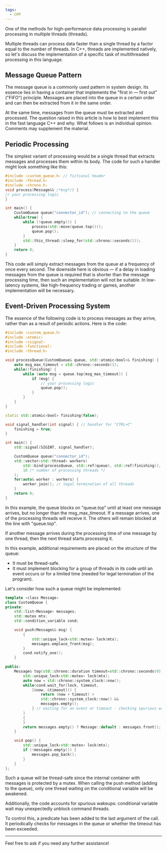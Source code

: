 ```yaml
---
tags:
  - CPP
---
```

One of the methods for high-performance data processing is parallel processing in multiple threads (threads).

Multiple threads can process data faster than a single thread by a factor equal to the number of threads. In C++, threads are implemented natively, so let's discuss the implementation of a specific task of multithreaded processing in this language.

## Message Queue Pattern

The message queue is a commonly used pattern in system design. Its essence lies in having a container that implements the "first in — first out" ("FIFO") principle. Messages are placed into the queue in a certain order and can then be extracted from it in the same order.

At the same time, messages from the queue must be extracted and processed. The question raised in this article is how to best implement this in the fast language C++ and why. What follows is an individual opinion. Comments may supplement the material.

## Periodic Processing

The simplest variant of processing would be a single thread that extracts messages and processes them within its body. The code for such a handler might look something like this:

```cpp
#include ‹custom_queue.h› // fictional header
#include ‹thread.h›
#include ‹chrono.h›
void process(Message&& /*msg*/) {
// your processing logic
}

int main() {
    CustomQueue queue("connector_id"); // connecting to the queue
    while(true) {
        while (!queue.empty()) {
            process(std::move(queue.top()));
            queue.pop();
        }
        std::this_thread::sleep_for(std::chrono::seconds(1)); 
    }
    return 0;
}
```

This code will simply extract messages from the queue at a frequency of once every second. The downside here is obvious — if a delay in loading messages from the queue is required that is shorter than the message processing time, then such an implementation will not be suitable. In low-latency systems, like high-frequency trading or games, another implementation will be necessary.

## Event-Driven Processing System

The essence of the following code is to process messages as they arrive, rather than as a result of periodic actions. Here is the code:

```cpp
#include ‹custom_queue.h›
#include ‹atomic›
#include ‹csignal›
#include ‹functional›
#include ‹thread.h›

void processQueue(CustomQueue& queue, std::atomic‹bool>& finishing) {
    auto msg_max_timeout = std::chrono::seconds(1);
    while(!finishing) {
        while (auto msg = queue.top(msg_max_timeout)) {    
            if (msg) {
                // your processing logic
                queue.pop();
            }
        }
    }
}

static std::atomic‹bool> finishing(false);

void signal_handler(int signal) { // handler for "CTRL+C"
    finishing = true;
}

int main() {
    std::signal(SIGINT, signal_handler);

    CustomQueue queue("connector_id");
    std::vector‹std::thread› workers(
        std::bind(processQueue, std::ref(queue), std::ref(finishing)),
        10 /* number of processing threads */
    );
    for(auto& worker : workers) {
        worker.join(); // legal termination of all threads
    }
    return 0;
}
```

In this example, the queue blocks on "queue.top" until at least one message arrives, but no longer than the msg_max_timeout. If a message arrives, one of the processing threads will receive it. The others will remain blocked at the line with "queue.top".

If another message arrives during the processing time of one message by one thread, then the next thread starts processing it.

In this example, additional requirements are placed on the structure of the queue:

- It must be thread-safe.
- It must implement blocking for a group of threads in its code until an event occurs or for a limited time (needed for legal termination of the program).

Let's consider how such a queue might be implemented:

```cpp
template ‹class Message›
class CustomQueue {
private:
    std::list‹Message› messages;
    std::mutex mtx;
    std::condition_variable cond;

    void push(Message&& msg) {
        {
            std::unique_lock‹std::mutex› lock(mtx);
            messages.emplace_front(msg);
        }
        cond.notify_one();
    }

public:
    Message& top(std::chrono::duration timeout=std::chrono::seconds(0)) {
        std::unique_lock‹std::mutex› lock(mtx);
        auto now = std::chrono::system_clock::now();
        while(cond.wait_for(lock, timeout,
            [&now, &timeout]() {
                return (now + timeout) > 
                std::chrono::system_clock::now() &&
                messages.empty();
            } // waiting for an event or timeout - checking spurious wakeup predicate
        ) 
        {
        } 
        return messages.empty() ? Message::default : messages.front();
    }

    void pop() {
        std::unique_lock‹std::mutex› lock(mtx);
        if (!messages.empty()) {
            messages.pop_back();
        }
    }
};
```

Such a queue will be thread-safe since the internal container with messages is protected by a mutex. When calling the push method (adding to the queue), only one thread waiting on the conditional variable will be awakened.

Additionally, the code accounts for spurious wakeups: conditional variable wait may unexpectedly unblock command threads.

To control this, a predicate has been added to the last argument of the call. It periodically checks for messages in the queue or whether the timeout has been exceeded.

--- 

Feel free to ask if you need any further assistance!